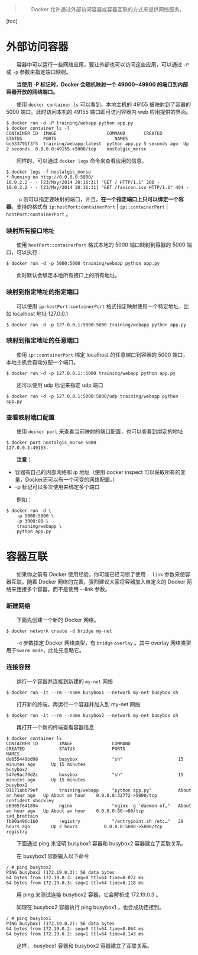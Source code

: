 > &emsp;&emsp;Docker 允许通过外部访问容器或容器互联的方式来提供网络服务。

[toc]

# 外部访问容器

&emsp;&emsp;容器中可以运行一些网络应用，要让外部也可以访问这些应用，可以通过 `-P` 或 `-p` 参数来指定端口映射。

&emsp;&emsp;**当使用 -P 标记时，Docker 会随机映射一个 49000~49900 的端口到内部容器开放的网络端口。**

&emsp;&emsp;使用 `docker container ls` 可以看到，本地主机的 49155 被映射到了容器的 5000 端口。此时访问本机的 49155 端口即可访问容器内 web 应用提供的界面。

```
$ docker run -d -P training/webapp python app.py
$ docker container ls -l
CONTAINER ID  IMAGE                   COMMAND       CREATED        STATUS        PORTS 						NAMES
bc533791f3f5  training/webapp:latest  python app.py 5 seconds ago  Up 2 seconds  0.0.0.0:49155->5000/tcp  	nostalgic_morse
```

&emsp;&emsp;同样的，可以通过 `docker logs` 命令来查看应用的信息。

```
$ docker logs -f nostalgic_morse
* Running on http://0.0.0.0:5000/
10.0.2.2 - - [23/May/2014 20:16:31] "GET / HTTP/1.1" 200 -
10.0.2.2 - - [23/May/2014 20:16:31] "GET /favicon.ico HTTP/1.1" 404 -
```

&emsp;&emsp;`-p` 则可以指定要映射的端口，并且，**在一个指定端口上只可以绑定一个容器**。支持的格式有 `ip:hostPort:containerPort` | `ip::containerPort` | `hostPort:containerPort` 。

### 映射所有接口地址

&emsp;&emsp;使用 `hostPort:containerPort` 格式本地的 5000 端口映射到容器的 5000 端口，可以执行：

```
$ docker run -d -p 5000:5000 training/webapp python app.py
```

&emsp;&emsp;此时默认会绑定本地所有接口上的所有地址。

### 映射到指定地址的指定端口

&emsp;&emsp;可以使用 `ip:hostPort:containerPort` 格式指定映射使用一个特定地址，比如 localhost 地址 127.0.0.1

```
$ docker run -d -p 127.0.0.1:5000:5000 training/webapp python app.py
```

### 映射到指定地址的任意端口

&emsp;&emsp;使用 `ip::containerPort` 绑定 localhost 的任意端口到容器的 5000 端口，本地主机会自动分配一个端口。

```
$ docker run -d -p 127.0.0.1::5000 training/webapp python app.py
```

&emsp;&emsp;还可以使用 udp 标记来指定 udp 端口

```
$ docker run -d -p 127.0.0.1:5000:5000/udp training/webapp python app.py
```

### 查看映射端口配置

&emsp;&emsp;使用 `docker port` 来查看当前映射的端口配置，也可以查看到绑定的地址

```
$ docker port nostalgic_morse 5000
127.0.0.1:49155.
```

&emsp;&emsp;**注意：**

* 容器有自己的内部网络和 ip 地址（使用 docker inspect 可以获取所有的变量，Docker还可以有一个可变的网络配置。）
* -p 标记可以多次使用来绑定多个端口

&emsp;&emsp;例如：

```
$ docker run -d \
	-p 5000:5000 \
	-p 3000:80 \
	training/webapp \
	python app.py
```

# 容器互联

&emsp;&emsp;如果你之前有 Docker 使用经验，你可能已经习惯了使用 `--link` 参数来使容器互联。随着 Docker 网络的完善，强烈建议大家将容器加入自定义的 Docker 网络来连接多个容器，而不是使用 --link 参数。

### 新建网络

&emsp;&emsp;下面先创建一个新的 Docker 网络。

```
$ docker network create -d bridge my-net
```

&emsp;&emsp;`-d` 参数指定 Docker 网络类型，有 `bridge` `overlay` 。其中 overlay 网络类型用于`Swarm mode`，此处先忽略它。

### 连接容器

&emsp;&emsp;运行一个容器并连接到新建的 `my-net` 网络

```
$ docker run -it --rm --name busybox1 --network my-net busybox sh
```

&emsp;&emsp;打开新的终端，再运行一个容器并加入到 my-net 网络

```
$ docker run -it --rm --name busybox2 --network my-net busybox sh
```

&emsp;&emsp;再打开一个新的终端查看容器信息

```
$ docker container ls
CONTAINER ID        IMAGE               COMMAND                  CREATED             STATUS              PORTS                     NAMES
de655449bd98        busybox             "sh"                     15 minutes ago      Up 15 minutes                                 busybox2
547e9ac79d2c        busybox             "sh"                     15 minutes ago      Up 15 minutes                                 busybox1
01171abb79ef        training/webapp     "python app.py"          About an hour ago   Up About an hour    0.0.0.0:32772->5000/tcp   confident_shockley
e6905f641894        nginx               "nginx -g 'daemon of…"   About an hour ago   Up About an hour    0.0.0.0:80->80/tcp        sad_brattain
fb80a496c160        registry            "/entrypoint.sh /etc…"   29 hours ago        Up 2 hours          0.0.0.0:5000->5000/tcp    registry
```

&emsp;&emsp;下面通过 ping 来证明 busybox1 容器和 busybox2 容器建立了互联关系。

&emsp;&emsp;在 busybox1 容器输入以下命令

```
/ # ping busybox2
PING busybox2 (172.19.0.3): 56 data bytes
64 bytes from 172.19.0.3: seq=0 ttl=64 time=0.072 ms
64 bytes from 172.19.0.3: seq=1 ttl=64 time=0.118 ms
```

&emsp;&emsp;用 ping 来测试连接 busybox2 容器，它会解析成 172.19.0.3 。

&emsp;&emsp;同理在 busybox2 容器执行 ping busybox1 ，也会成功连接到。

```
/ # ping busybox1
PING busybox1 (172.19.0.2): 56 data bytes
64 bytes from 172.19.0.2: seq=0 ttl=64 time=0.064 ms
64 bytes from 172.19.0.2: seq=1 ttl=64 time=0.143 ms
```

&emsp;&emsp;这样， busybox1 容器和 busybox2 容器建立了互联关系。
